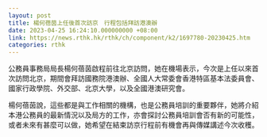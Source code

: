 ```yaml
---
layout: post
title: 楊何蓓茵上任後首次訪京　行程包括拜訪港澳辦
date: 2023-04-25 16:24:10.000000000 +08:00
link: https://news.rthk.hk/rthk/ch/component/k2/1697780-20230425.htm
categories: rthk
---
```


公務員事務局局長楊何蓓茵啟程前往北京訪問，她在機場表示，今次是上任以來首次訪問北京，期間會拜訪國務院港澳辦、全國人大常委會香港特區基本法委員會、國家行政學院、外交部、北京大學，以及全國港澳研究會。

楊何蓓茵說，這些都是與工作相關的機構，也是公務員培訓的重要夥伴，她將介紹本港公務員的最新情況以及局方的工作，亦會探討公務員培訓會否有新的可能性，或者未來有甚麼可以做，她希望在結束訪京行程前有機會再與傳媒講述今次收穫。
